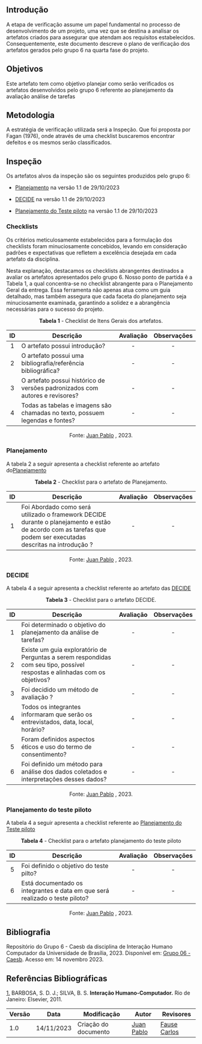 ## Introdução

A etapa de verificação assume um papel fundamental no processo de desenvolvimento de um projeto, uma vez que se destina a analisar os artefatos criados para assegurar que atendam aos requisitos estabelecidos. Consequentemente, este documento descreve o plano de verificação dos artefatos gerados pelo grupo 6 na quarta fase do projeto.
 
## Objetivos

Este artefato tem como objetivo planejar como serão verificados os artefatos desenvolvidos pelo grupo 6 referente ao planejamento da avaliação análise de tarefas

## Metodologia

A estratégia de verificação utilizada será a Inspeção. Que foi proposta por Fagan (1976), onde através de uma checklist buscaremos encontrar defeitos e os mesmos serão classificados.

## Inspeção

Os artefatos alvos da inspeção são os seguintes produzidos pelo grupo 6:

- [Planejamento](https://interacao-humano-computador.github.io/2023.2-Caesb/design%2C%20avalia%C3%A7%C3%A3o%20e%20desenvolvimento/Planejamento%20da%20avalia%C3%A7%C3%A3o/#planejamento) na versão 1.1 de 29/10/2023

- [DECIDE](https://interacao-humano-computador.github.io/2023.2-Caesb/design%2C%20avalia%C3%A7%C3%A3o%20e%20desenvolvimento/Planejamento%20da%20avalia%C3%A7%C3%A3o/#d-determinar-os-objetivos) na versão 1.1 de 29/10/2023

- [Planejamento do Teste piloto](https://interacao-humano-computador.github.io/2023.2-Caesb/design%2C%20avalia%C3%A7%C3%A3o%20e%20desenvolvimento/Planejamento%20da%20avalia%C3%A7%C3%A3o/#planejamento-do-teste-piloto) na versão 1.1 de 29/10/2023

### Checklists

Os critérios meticulosamente estabelecidos para a formulação dos checklists foram minuciosamente concebidos, levando em consideração padrões e expectativas que refletem a excelência desejada em cada artefato da disciplina.

Nesta explanação, destacamos os checklists abrangentes destinados a avaliar os artefatos apresentados pelo grupo 6. Nosso ponto de partida é a Tabela 1, a qual concentra-se no checklist abrangente para o Planejamento Geral da entrega. Essa ferramenta não apenas atua como um guia detalhado, mas também assegura que cada faceta do planejamento seja minuciosamente examinada, garantindo a solidez e a abrangência necessárias para o sucesso do projeto.
<center>

**Tabela 1** - Checklist de Itens Gerais dos artefatos.

| ID  | Descrição                                                                                              | Avaliação | Observações |
| :-: | ------------------------------------------------------------------------------------------------------ | :-------: | :---------: |
|  1  | O artefato possui introdução?                                                                          |     -     |      -      |
|  2  | O artefato possui uma bibliografia/referência bibliográfica?                                           |     -     |      -      |
|  3  | O artefato possui histórico de versões padronizados com autores e revisores? |     -     |      -      |
|  4  | Todas as tabelas e imagens são chamadas no texto, possuem legendas e fontes?                           |     -     |      -      |


Fonte: [Juan Pablo](https://github.com/Juan-Ricarte) , 2023.

</center>

### Planejamento

A tabela 2 a seguir apresenta a checklist referente ao artefato do[Planejamento](https://interacao-humano-computador.github.io/2023.2-Caesb/design%2C%20avalia%C3%A7%C3%A3o%20e%20desenvolvimento/Planejamento%20da%20avalia%C3%A7%C3%A3o/#planejamento)
<center>

**Tabela 2** - Checklist para o artefato de Planejamento.

| ID  | Descrição                                                                                                                                                      | Avaliação | Observações |
| :-: | -------------------------------------------------------------------------------------------------------------------------------------------------------------- | :-------: | :---------: |
|  1  |Foi Abordado como será utilizado o framework DECIDE durante o planejamento e estão de acordo com as tarefas que podem ser executadas descritas na introdução ?                                                                      |     -     |      -      |



Fonte: [Juan Pablo](https://github.com/Juan-Ricarte) , 2023.

</center>

### DECIDE

A tabela 4 a seguir apresenta a checklist referente ao artefato das [DECIDE](https://interacao-humano-computador.github.io/2023.2-Caesb/design%2C%20avalia%C3%A7%C3%A3o%20e%20desenvolvimento/Planejamento%20da%20avalia%C3%A7%C3%A3o/#d-determinar-os-objetivos)

<center>

**Tabela 3** - Checklist para o artefato DECIDE.

| ID  | Descrição                                                                         | Avaliação | Observações |
| :-: | --------------------------------------------------------------------------------- | :-------: | :---------: |
|  1  | Foi determinado o objetivo do planejamento da análise de tarefas?              |     -     |      -      |
|  2  | Existe um guia exploratório de Perguntas a serem respondidas com seu tipo, possível respostas e alinhadas com os objetivos?|     -     |      -      |
|  3  | Foi decidido um método de avaliação ? |     -     |      -      |
| 4  | Todos os integrantes informaram que serão os entrevistados, data, local, horário?                           |     -     |      -      |
| 5 |Foram definidos aspectos éticos e uso do termo de consentimento?                          |     -     |      -      |
| 6 |Foi definido um método para análise dos dados coletados e interpretações desses dados?                          |     -     |      -      |

Fonte: [Juan Pablo](https://github.com/Juan-Ricarte) , 2023.

</center>

### Planejamento do teste piloto

A tabela 4 a seguir apresenta a checklist referente ao [Planejamento do Teste piloto](https://interacao-humano-computador.github.io/2023.2-Caesb/design%2C%20avalia%C3%A7%C3%A3o%20e%20desenvolvimento/Planejamento%20da%20avalia%C3%A7%C3%A3o/#planejamento-do-teste-piloto)

<center>

**Tabela 4** - Checklist para o artefato planejamento do teste piloto

| ID  | Descrição                                                                        | Avaliação | Observações |
| :-: | -------------------------------------------------------------------------------- | :-------: | :---------: |
|  5  | Foi definido o objetivo do teste pilto?                              |     -     |      -      |
|  6  | Está documentado os integrantes e data em que será realizado o teste piloto?              |     -     |      -      |


Fonte: [Juan Pablo](https://github.com/Juan-Ricarte) , 2023.

</center>

## Bibliografia

Repositório do Grupo 6 - Caesb da disciplina de Interação Humano Computador da Universidade de Brasília, 2023. Disponível em: [Grupo 06 - Caesb](https://interacao-humano-computador.github.io/2023.2-Caesb/). Acesso em: 14 novembro 2023.

## Referências Bibliográficas

 <a id="REF1" href="#anchor_1">1.</a> BARBOSA, S. D. J.; SILVA, B. S. **Interação Humano-Computador.** Rio de Janeiro: Elsevier, 2011.




 Versão | Data       | Modificação                             | Autor                         | Revisores                         |
| ------ | ---------- | --------------------------------------- | ----------------------------- | ----------------------------- |
|    1.0   |   14/11/2023   |   Criação do documento |  [Juan Pablo](https://github.com/Juan-Ricarte) | [Fause Carlos](https://github.com/FauseSkyWalker)|